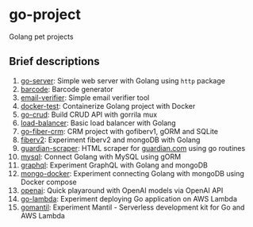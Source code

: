 # go-project

Golang pet projects

## Brief descriptions

1. [go-server](https://github.com/binh234/go-project/tree/main/go-server): Simple web server with Golang using `http` package
2. [barcode](https://github.com/binh234/go-project/tree/main/barcode): Barcode generator
3. [email-verifier](https://github.com/binh234/go-project/tree/main/go-crud): Simple email verifier tool
4. [docker-test](https://github.com/binh234/go-project/tree/main/docker-test): Containerize Golang project with Docker
5. [go-crud](https://github.com/binh234/go-project/tree/main/go-crud): Build CRUD API with gorrila mux
6. [load-balancer](https://github.com/binh234/go-project/tree/main/load-balancer): Basic load balancer with Golang
7. [go-fiber-crm](https://github.com/binh234/go-project/tree/main/go-fiber-crm): CRM project with gofiberv1, gORM and SQLite
8. [fiberv2](https://github.com/binh234/go-project/tree/main/fiberv2): Experiment fiberv2 and mongoDB with Golang
9. [guardian-scraper](https://github.com/binh234/go-project/tree/main/guradian-scraper): HTML scraper for [guardian.com](https://www.theguardian.com) using go routines
10. [mysql](https://github.com/binh234/go-project/tree/main/mysql): Connect Golang with MySQL using gORM
11. [graphql](https://github.com/binh234/go-project/tree/main/graphql): Experiment GraphQL with Golang and mongoDB
12. [mongo-docker](https://github.com/binh234/go-project/tree/main/mongo-docker): Experiment connecting Golang with mongoDB using Docker compose
13. [openai](https://github.com/binh234/go-project/tree/main/openai): Quick playaround with OpenAI models via OpenAI API
14. [go-lambda](https://github.com/binh234/go-project/tree/main/go-lambda): Experiment deploying Go application on AWS Lambda
15. [gomantil](https://github.com/binh234/go-project/tree/main/gomantil): Experiment Mantil - Serverless development kit for Go and AWS Lambda
